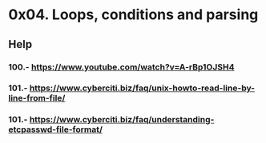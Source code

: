 # 0x04. Loops, conditions and parsing
## Help
### 100.- https://www.youtube.com/watch?v=A-rBp1OJSH4
### 101.- https://www.cyberciti.biz/faq/unix-howto-read-line-by-line-from-file/
### 101.- https://www.cyberciti.biz/faq/understanding-etcpasswd-file-format/
